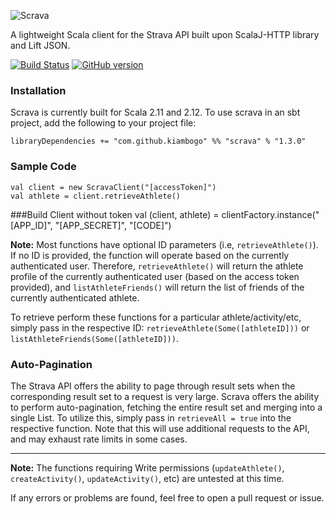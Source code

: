 ![Scrava](https://cloud.githubusercontent.com/assets/4472397/6699144/9a4ee65c-ccd5-11e4-9369-e89eea337b17.jpg)

A lightweight Scala client for the Strava API built upon ScalaJ-HTTP library and Lift JSON.

[![Build Status](https://travis-ci.org/kiambogo/scrava.svg?branch=master)](https://travis-ci.org/kiambogo/scrava)
[![GitHub version](https://badge.fury.io/gh/kiambogo%2Fscrava.svg)](https://badge.fury.io/gh/kiambogo%2Fscrava)

### Installation
Scrava is currently built for Scala 2.11 and 2.12. To use scrava in an sbt project, add the following to your project file:

    libraryDependencies += "com.github.kiambogo" %% "scrava" % "1.3.0"

### Sample Code

    val client = new ScravaClient("[accessToken]")
    val athlete = client.retrieveAthlete()

###Build Client without token
     val (client, athlete) = clientFactory.instance("[APP_ID]", "[APP_SECRET]", "[CODE]")

**Note:** Most functions have optional ID parameters (i.e, `retrieveAthlete()`). If no ID is provided, the function will operate based on the currently authenticated user. Therefore, `retrieveAthlete()` will return the athlete profile of the currently authenticated user (based on the access token provided), and `listAthleteFriends()` will return the list of friends of the currently authenticated athlete.

To retrieve perform these functions for a particular athlete/activity/etc, simply pass in the respective ID: `retrieveAthlete(Some([athleteID]))` or `listAthleteFriends(Some([athleteID]))`.

### Auto-Pagination

The Strava API offers the ability to page through result sets when the corresponding result set to a request is very large. Scrava offers the ability to perform auto-pagination, fetching the entire result set and merging into a single List. To utilize this, simply pass in `retrieveAll = true` into the respective function. Note that this will use additional requests to the API, and may exhaust rate limits in some cases.

-----------------------------
**Note:** The functions requiring Write permissions (`updateAthlete()`, `createActivity()`, `updateActivity()`, etc) are untested at this time.

If any errors or problems are found, feel free to open a pull request or issue.
